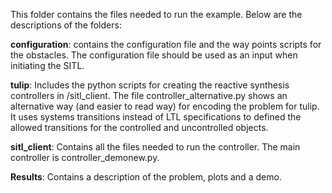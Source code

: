 This folder contains the files needed to run the example. Below are the descriptions of the folders:

**configuration**: contains the configuration file and the way points scripts for the obstacles. The configuration file should be used as an input when initiating the SITL.

**tulip**: Includes the python scripts for creating the reactive synthesis controllers in /sitl_client. The file controller_alternative.py shows an alternative way (and easier to read way) for encoding the problem for tulip. It uses systems transitions instead of LTL specifications to defined the allowed transitions for the controlled and uncontrolled objects.

**sitl_client**: Contains all the files needed to run the controller. The main controller is controller_demonew.py.

**Results**: Contains a description of the problem, plots and a demo.
